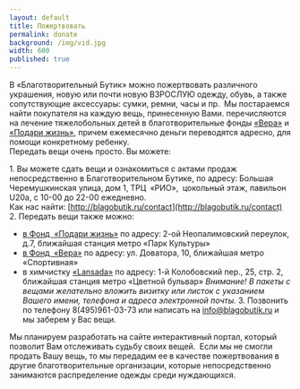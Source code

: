 ```yaml
---
layout: default
title: Пожертвовать
permalink: donate
background: /img/vid.jpg
width: 600
published: true
---
```


В «Благотворительный Бутик» можно пожертвовать различного украшения, новую или почти новую ВЗРОСЛУЮ одежду, обувь, а также сопутствующие аксессуары: сумки, ремни, часы и пр.  Мы постараемся найти покупателя на каждую вещь, принесенную Вами.
перечисляются на лечение тяжелобольных детей в благотворительные фонды [«Вера»](http://www.hospicefund.ru) и [«Подари жизнь»](http://www.podari-zhizn.ru), причем ежемесячно деньги переводятся адресно, для помощи конкретному ребенку.  
Передать вещи очень просто. Вы можете:  

1. Вы можете сдать вещи и ознакомиться с актами продаж непосредственно в Благотворительном Бутике, по адресу: Большая Черемушкинская улица, дом 1, ТРЦ  «РИО»,  цокольный этаж, павильон U20а, с 10-00 до 22-00 ежедневно.  
Как нас найти: [http://blagobutik.ru/contact](http://blagobutik.ru/contact)  
2. Передать вещи также можно:  
-  [в Фонд  «Подари жизнь»](http://www.podari-zhizn.ru) по адресу: 2-ой Неопалимовский переулок, д.7, ближайшая станция метро «Парк Культуры»
-  [в Фонд  «Вера»](http://www.hospicefund.ru) по адресу: ул. Доватора, 10, ближайшая метро «Спортивная»
-  в химчистку [«Lansada»](http://www.lansada.ru) по адресу: 1-й Колобовский пер., 25, стр. 2, ближайшая станция метро «Цветной бульвар»
*Внимание! В пакеты с вещами желательно вложить визитку или листок с указанием Вашего имени, телефона и адреса электронной почты.*
3. Позвонить по телефону 8(495)961-03-73 или написать на [info@blagobutik.ru](mailto:info@blagobutik.ru) и мы заберем у Вас вещи.  
  
Мы планируем разработать на сайте интерактивный портал, который позволит Вам отслеживать судьбу своих вещей.  Если мы не смогли продать Вашу вещь, то мы передадим ее в качестве пожертвования в другие благотворительные организации, которые непосредственно занимаются распределение одежды среди нуждающихся.